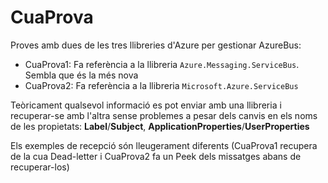 # CuaProva

Proves amb dues de les tres llibreries d'Azure per gestionar AzureBus: 

* CuaProva1: Fa referència a la llibreria `Azure.Messaging.ServiceBus`. Sembla que és la més nova
* CuaProva2: Fa referència a la llibreria `Microsoft.Azure.ServiceBus`

Teòricament qualsevol informació es pot enviar amb una llibreria i recuperar-se amb l'altra sense problemes a pesar dels canvis en els 
noms de les propietats: **Label**/**Subject**, **ApplicationProperties**/**UserProperties**

Els exemples de recepció són lleugerament diferents (CuaProva1 recupera de la cua Dead-letter i CuaProva2 fa un Peek dels missatges abans de recuperar-los)
